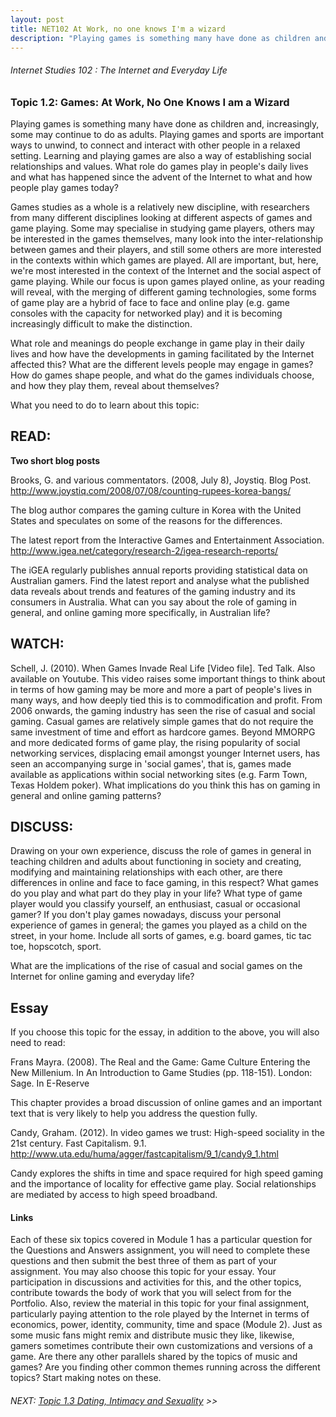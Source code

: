 ```yaml
--- 
layout: post
title: NET102 At Work, no one knows I'm a wizard
description: "Playing games is something many have done as children and, increasingly, some may continue to do as adults."
---
```


###### Internet Studies 102 : The Internet and Everyday Life 
 
### Topic 1.2: Games: At Work, No One Knows I am a Wizard

Playing games is something many have done as children and, increasingly, some may continue to do as adults. Playing games and sports are important ways to unwind, to connect and interact with other people in a relaxed setting. Learning and playing games are also a way of establishing social relationships and values. What role do games play in people's daily lives and what has happened since the advent of the Internet to what and how people play games today?

Games studies as a whole is a relatively new discipline, with researchers from many different disciplines looking at different aspects of games and game playing. Some may specialise in studying game players, others may be interested in the games themselves, many look into the inter-relationship between games and their players, and still some others are more interested in the contexts within which games are played. All are important, but, here, we're most interested in the context of the Internet and the social aspect of game playing. While our focus is upon games played online, as your reading will reveal, with the merging of different gaming technologies, some forms of game play are a hybrid of face to face and online play (e.g. game consoles with the capacity for networked play) and it is becoming increasingly difficult to make the distinction.

What role and meanings do people exchange in game play in their daily lives and how have the developments in gaming facilitated by the Internet affected this? What are the different levels people may engage in games? How do games shape people, and what do the games individuals choose, and how they play them, reveal about themselves?

What you need to do to learn about this topic:

## READ:

**Two short blog posts**

Brooks, G.  and various commentators. (2008, July 8), Joystiq. Blog Post. http://www.joystiq.com/2008/07/08/counting-rupees-korea-bangs/

The blog author compares the gaming culture in Korea with the United States and speculates on some of the reasons for the differences.

The latest report from the Interactive Games and Entertainment Association. http://www.igea.net/category/research-2/igea-research-reports/

The iGEA regularly publishes annual reports providing statistical data on Australian gamers. Find the latest report and analyse what the published data reveals about trends and features of the gaming industry and its consumers in Australia. What can you say about the role of gaming in general, and online gaming more specifically, in Australian life?

## WATCH:

Schell, J. (2010). When Games Invade Real Life [Video file]. Ted Talk. Also available on Youtube.
This video raises some important things to think about in terms of how gaming may be more and more a part of people's lives in many ways, and how deeply tied this is to commodification and profit. From 2006 onwards, the gaming industry has seen the rise of casual and social gaming. Casual games are relatively simple games that do not require the same investment of time and effort as hardcore games. Beyond MMORPG and more dedicated forms of game play, the rising popularity of social networking services, displacing email amongst younger Internet users, has seen an accompanying surge in 'social games', that is, games made available as applications within social networking sites (e.g. Farm Town, Texas Holdem poker). What implications do you think this has on gaming in general and online gaming patterns?

 
## DISCUSS:

Drawing on your own experience, discuss the role of games in general in teaching children and adults about functioning in society and creating, modifying and maintaining relationships with each other, are there differences in online and face to face gaming, in this respect? What games do you play and what part do they play in your life? What type of game player would you classify yourself, an enthusiast, casual or occasional gamer? If you don't play games nowadays, discuss your personal experience of games in general; the games you played as a child on the street, in your home. Include all sorts of games, e.g. board games, tic tac toe, hopscotch, sport.

What are the implications of the rise of casual and social games on the Internet for online gaming and everyday life?

## Essay

If you choose this topic for the essay, in addition to the above, you will also need to read:

Frans Mayra. (2008). The Real and the Game: Game Culture Entering the New Millenium. In An Introduction to Game Studies (pp. 118-151). London: Sage. In E-Reserve

This chapter provides a broad discussion of online games and an important text that is very likely to help you address the question fully.

Candy, Graham. (2012). In video games we trust: High-speed sociality in the 21st century. Fast Capitalism. 9.1. http://www.uta.edu/huma/agger/fastcapitalism/9_1/candy9_1.html

Candy explores the shifts in time and space required for high speed gaming and the importance of locality for effective game play. Social relationships are mediated by access to high speed broadband.

#### Links

Each of these six topics covered in Module 1 has a particular question for the Questions and Answers assignment, you will need to complete these questions and then submit the best three of them as part of your assignment. You may also choose this topic for your essay. Your participation in discussions and activities for this, and the other topics, contribute towards the body of work that you will select from for the Portfolio. Also, review the material in this topic for your final assignment, particularly paying attention to the role played by the Internet in terms of economics, power, identity, community, time and space (Module 2). Just as some music fans might remix and distribute music they like, likewise, gamers sometimes contribute their own customizations and versions of a game. Are there any other parallels shared by the topics of music and games? Are you finding other common themes running across the different topics? Start making notes on these.

###### NEXT: [Topic 1.3 Dating, Intimacy and Sexuality](/uni/net102/2014/12/18/net102-dating/) >>

 
